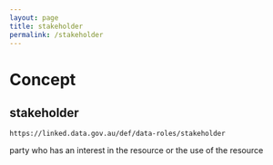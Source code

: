 ```yaml
---
layout: page
title: stakeholder
permalink: /stakeholder
---
```

# Concept

## stakeholder

`https://linked.data.gov.au/def/data-roles/stakeholder`

party who has an interest in the resource or the use of the resource 
